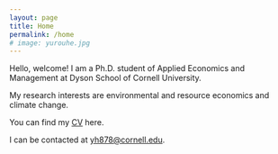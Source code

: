 ```yaml
---
layout: page
title: Home
permalink: /home
# image: yurouhe.jpg
---
```


Hello, welcome! I am a Ph.D. student of Applied Economics and Management at Dyson School of Cornell University.

My research interests are environmental and resource economics and climate change.

You can find my [CV](https://www.dropbox.com/s/v6el1o7klibgjp6/Curriculum_Vitae_hyr.pdf?dl=0) here.

I can be contacted at [yh878@cornell.edu](mailto:yh878@cornell.edu).
